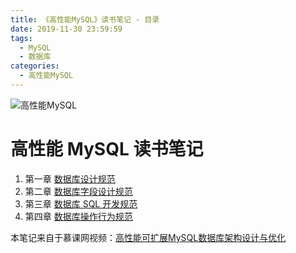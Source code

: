 ```yaml
---
title: 《高性能MySQL》读书笔记 - 目录
date: 2019-11-30 23:59:59
tags: 
  - MySQL
  - 数据库
categories:
  - 高性能MySQL
---
```


![高性能MySQL](https://luokaiii.oss-cn-shanghai.aliyuncs.com/blog/mysql/mysql-cover.png)

<!-- More -->

# 高性能 MySQL 读书笔记

1. 第一章 [数据库设计规范](../../../../../06/20/读书笔记/《高性能MySQL》/1.数据库设计规范/)
2. 第二章 [数据库字段设计规范](../../../../../06/20/读书笔记/《高性能MySQL》/2.数据库字段设计规范/)
3. 第三章 [数据库 SQL 开发规范](../../../../../06/20/读书笔记/《高性能MySQL》/3.数据库SQL开发规范/)
4. 第四章 [数据库操作行为规范](../../../../../06/20/读书笔记/《高性能MySQL》/4.数据库操作行为规范/)

本笔记来自于慕课网视频：[高性能可扩展MySQL数据库架构设计与优化](https://coding.imooc.com/class/79.html)
